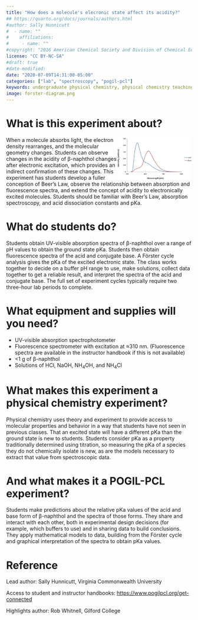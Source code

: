 ```yaml
---
title: "How does a molecule's elecronic state affect its acidity?"
## https://quarto.org/docs/journals/authors.html
#author: Sally Hunnicutt
#  - name: ""
#    affiliations: 
#     - name: ""
#copyright: "2016 American Chemical Society and Division of Chemical Education, Inc."
license: "CC BY-NC-SA"
#draft: true
#date-modified:
date: "2020-07-09T14:31:00-05:00"
categories: ["lab", "spectroscopy", "pogil-pcl"]
keywords: undergraduate physical chemistry, physical chemistry teaching, POGIL-PCL, physical chemistry laboratory, guided inquiry
image: forster-diagram.png
---
```



# What is this experiment about?

<img src="uv-vis.png" width="40%" align="right"/>
When a molecule absorbs light, the electron density rearranges, and the molecular geometry changes. Students can observe changes in the acidity of β-naphthol changes after electronic excitation, which provides an indirect confirmation of these changes. This experiment has students develop a fuller conception of Beer’s Law, observe the relationship between absorption and fluorescence spectra, and extend the concept of acidity to electronically excited molecules. Students should be familiar with Beer’s Law, absorption spectroscopy, and acid dissociation constants and pKa.


# What do students do?

Students obtain UV-visible absorption spectra of β-naphthol over a range of pH values to obtain the ground state pKa. Students then obtain fluorescence spectra of the acid and conjugate base. A Förster cycle analysis gives the pKa of the excited electronic state. The class works together to decide on a buffer pH range to use, make solutions, collect data together to get a reliable result, and interpret the spectra of the acid and conjugate base. The full set of experiment cycles typically require two three-hour lab periods to complete.


# What equipment and supplies will you need?

-   UV-visible absorption spectrophotometer
-   Fluorescence spectrometer with excitation at ≈310 nm. (Fluorescence spectra are available in the instructor handbook if this is not available)
-   <1 g of β-naphthol
-   Solutions of HCl, NaOH, NH<sub>4</sub>OH, and NH<sub>4</sub>Cl


# What makes this experiment a physical chemistry experiment?

Physical chemistry uses theory and experiment to provide access to molecular properties and behavior in a way that students have not seen in previous classes. That an excited state will have a different pKa than the ground state is new to students. Students consider pKa as a property traditionally determined using titration, so measuring the pKa of a species they do not chemically isolate is new, as are the models necessary to extract that value from spectroscopic data.


# And what makes it a POGIL-PCL experiment?

Students make predictions about the relative pKa values of the acid and base form of β-naphthol and the spectra of those forms. They share and interact with each other, both in experimental design decisions (for example, which buffers to use) and in sharing data to build conclusions. They apply mathematical models to data, building from the Förster cycle and graphical interpretation of the spectra to obtain pKa values.


# Reference

Lead author: Sally Hunnicutt, Virginia Commonwealth University

Access to student and instructor handbooks: <https://www.pogilpcl.org/get-connected>

Highlights author: Rob Whitnell, Gilford College

<span hidden>KEYWORDS:
</span>

